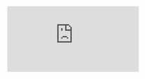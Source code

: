 ![Image of Poster](https://github.com/shahzeb-jadoon/Voice-Assistant-Project/blob/master/Poster/Tux%20Poster.pdf)
